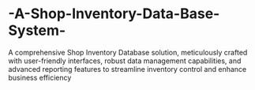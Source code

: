 # -A-Shop-Inventory-Data-Base-System-
A comprehensive Shop Inventory Database solution, meticulously crafted with user-friendly interfaces, robust data management capabilities, and advanced reporting features to streamline inventory control and enhance business efficiency
